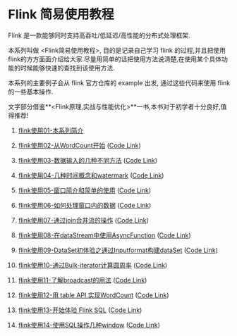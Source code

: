# Flink 简易使用教程
Flink 是一款能够同时支持高吞吐/低延迟/高性能的分布式处理框架.

 本系列叫做 <Flink简易使用教程>, 目的是记录自己学习 flink 的过程,并且把使用flink的方方面面介绍给大家.尽量用简单的话把使用方法说清楚,在使用某个具体功能的时候能够快速的查找到该使用方法.

 本系列的主要例子会从 flink 官方仓库的 example 出发, 通过这些代码来使用 flink 的一些基本操作.

 文字部分借鉴**<Flink原理,实战与性能优化>**一书,本书对于初学者十分良好,值得推荐!





1. [flink使用01-本系列简介](<https://xinze.fun/2019/09/03/flink%E4%BD%BF%E7%94%A801-%E6%9C%AC%E7%B3%BB%E5%88%97%E7%AE%80%E4%BB%8B/>) 

2. [flink使用02-从WordCount开始](<https://xinze.fun/2019/09/03/flink%E4%BD%BF%E7%94%A802-%E4%BB%8EWordCount%E5%BC%80%E5%A7%8B/>) ([Code Link](https://github.com/CheckChe0803/flink-simple-tutorial/blob/master/streaming/src/main/java/wordcount/WordCount.java))

3. [flink使用03-数据输入的几种不同方法](https://xinze.fun/2019/09/04/flink%E4%BD%BF%E7%94%A803-%E6%95%B0%E6%8D%AE%E8%BE%93%E5%85%A5%E7%9A%84%E5%87%A0%E7%A7%8D%E4%B8%8D%E5%90%8C%E6%96%B9%E6%B3%95/) ([Code Link](https://github.com/CheckChe0803/flink-simple-tutorial/tree/master/streaming/src/main/java/dataSource))

4. [flink使用04-几种时间概念和watermark](https://xinze.fun/2019/09/24/flink%E4%BD%BF%E7%94%A804-%E5%87%A0%E7%A7%8D%E6%97%B6%E9%97%B4%E6%A6%82%E5%BF%B5%E5%92%8Cwatermark/) ([Code Link](https://github.com/CheckChe0803/flink-simple-tutorial/tree/master/streaming/src/main/java/timeAndWatermark))

5. [flink使用05-窗口简介和简单的使用](https://xinze.fun/2019/09/25/flink%E4%BD%BF%E7%94%A805-%E7%AA%97%E5%8F%A3%E7%AE%80%E4%BB%8B%E5%92%8C%E7%AE%80%E5%8D%95%E7%9A%84%E4%BD%BF%E7%94%A8/) ([Code Link](https://github.com/CheckChe0803/flink-simple-tutorial/tree/master/streaming/src/main/java/window/assigner))

6. [flink使用06-如何处理窗口内的数据](https://xinze.fun/2019/09/26/flink%E4%BD%BF%E7%94%A806-%E5%A6%82%E4%BD%95%E5%A4%84%E7%90%86%E7%AA%97%E5%8F%A3%E5%86%85%E7%9A%84%E6%95%B0%E6%8D%AE/) ([Code Link](https://github.com/CheckChe0803/flink-simple-tutorial/tree/master/streaming/src/main/java/window/function))

7. [flink使用07-通过join合并流的操作](https://xinze.fun/2019/09/27/flink%E4%BD%BF%E7%94%A807-%E9%80%9A%E8%BF%87join%E5%90%88%E5%B9%B6%E6%B5%81%E7%9A%84%E6%93%8D%E4%BD%9C/) ([Code Link](https://github.com/CheckChe0803/flink-simple-tutorial/tree/master/streaming/src/main/java/join))

8. [flink使用08-在dataStream中使用AsyncFunction](https://xinze.fun/2019/09/27/flink%E4%BD%BF%E7%94%A808-%E5%9C%A8dataStream%E4%B8%AD%E4%BD%BF%E7%94%A8AsyncFunction/) ([Code Link](https://github.com/CheckChe0803/flink-simple-tutorial/tree/master/streaming/src/main/java/async))

9. [flink使用09-DataSet初体验之通过Inputformat构建dataSet](https://xinze.fun/2019/09/29/flink%E4%BD%BF%E7%94%A809-DataSet%E5%88%9D%E4%BD%93%E9%AA%8C%E4%B9%8B%E9%80%9A%E8%BF%87Inputformat%E6%9E%84%E5%BB%BAdataSet/) ([Code Link](https://github.com/CheckChe0803/flink-simple-tutorial/tree/master/batch/src/main/java/inputFormat))

10. [flink使用10-通过Bulk-iterator计算圆周率](https://xinze.fun/2019/10/02/flink%E4%BD%BF%E7%94%A810-%E9%80%9A%E8%BF%87Bulk-iterator%E8%AE%A1%E7%AE%97%E5%9C%86%E5%91%A8%E7%8E%87/) ([Code Link](https://github.com/CheckChe0803/flink-simple-tutorial/blob/master/batch/src/main/java/iterator/BulkIteration.java))

11. [flink使用11-了解broadcast的用法](https://xinze.fun/2019/10/02/flink%E4%BD%BF%E7%94%A811-%E4%BA%86%E8%A7%A3broadcast%E7%9A%84%E7%94%A8%E6%B3%95/) ([Code Link](https://github.com/CheckChe0803/flink-simple-tutorial/blob/master/batch/src/main/java/broadcast/BroadcastExample.java))

12. [flink使用12-用 table API 实现WordCount](https://xinze.fun/2019/10/08/flink%E4%BD%BF%E7%94%A812-%E7%94%A8-table-API-%E5%AE%9E%E7%8E%B0WordCount/) ([Code Link](https://github.com/CheckChe0803/flink-simple-tutorial/blob/master/table/src/main/java/wordCount/WordCountTable.java))

13. [flink使用13-开始体验 Flink SQL](https://xinze.fun/2019/10/31/flink%E4%BD%BF%E7%94%A813-%E5%BC%80%E5%A7%8B%E4%BD%93%E9%AA%8C-Flink-SQL/) ([Code Link](https://github.com/CheckChe0803/flink-simple-tutorial/blob/master/table/src/main/java/sql/StreamSQLExample.java))

14. [flink使用14-使用SQL操作几种window](https://xinze.fun/2019/11/01/flink%E4%BD%BF%E7%94%A814-%E4%BD%BF%E7%94%A8SQL%E6%93%8D%E4%BD%9C%E5%87%A0%E7%A7%8Dwindow/) ([Code Link](https://github.com/CheckChe0803/flink-simple-tutorial/tree/master/table/src/main/java/sql/window))
